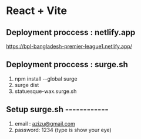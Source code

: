 # React + Vite

## Deployment proccess : netlify.app

https://bpl-bangladesh-premier-league1.netlify.app/

## Deployment proccess : surge.sh

1. npm install --global surge
2. surge dist
3. statuesque-wax.surge.sh

## Setup surge.sh ------------

1. email : azizu@gmail.com
2. password: 1234 (type is show your eye)
